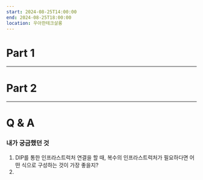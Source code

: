 ```yaml
---
start: 2024-08-25T14:00:00
end: 2024-08-25T18:00:00
location: 우아한테크살롱
---
```

# Part 1


---
# Part 2

---
# Q & A

### 내가 궁금했던 것

1. DIP를 통한 인프라스트럭처 연결을 할 때, 복수의 인프라스트럭처가 필요하다면 어떤 식으로 구성하는 것이 가장 좋을지?
2. 


